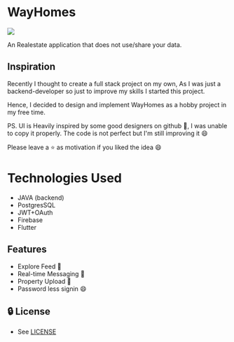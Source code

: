# WayHomes

![](https://raw.githubusercontent.com/aimbot1526/dumper-frontend/develop/assets/images/dumper-no-bg.png)


An Realestate application that does not use/share your data.

## Inspiration

Recently I thought to create a full stack project on my own, As I was just a backend-developer so just to improve my skills I started this project.

Hence, I decided to design and implement WayHomes as a hobby project in my free time.

PS. UI is Heavily inspired by some good designers on github 🤪, I was unable to copy it properly. The code is not perfect but I'm still improving it 😄

Please leave a ⭐ as motivation if you liked the idea 😄


# Technologies Used
+ JAVA (backend)
+ PostgresSQL
+ JWT+OAuth
+ Firebase
+ Flutter


## Features
+ Explore Feed 📜
+ Real-time Messaging 💬
+ Property Upload 🌄
+ Password less signin 😄
     
## :lock: License
+ See [LICENSE](https://github.com/aimbot1526/dumper-frontend/blob/develop/LICENSE.md)
